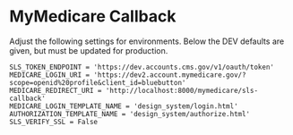 MyMedicare Callback
===================

Adjust the following settings for environments.  Below the DEV defaults are given, but must be updated for production.


    SLS_TOKEN_ENDPOINT = 'https://dev.accounts.cms.gov/v1/oauth/token'
    MEDICARE_LOGIN_URI = 'https://dev2.account.mymedicare.gov/?scope=openid%20profile&client_id=bluebutton'
    MEDICARE_REDIRECT_URI = 'http://localhost:8000/mymedicare/sls-callback'
    MEDICARE_LOGIN_TEMPLATE_NAME = 'design_system/login.html'
    AUTHORIZATION_TEMPLATE_NAME = 'design_system/authorize.html'
    SLS_VERIFY_SSL = False

